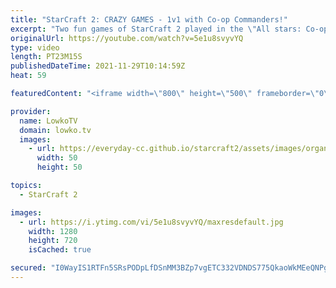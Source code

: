 ```yaml
---
title: "StarCraft 2: CRAZY GAMES - 1v1 with Co-op Commanders!"
excerpt: "Two fun games of StarCraft 2 played in the \"All stars: Co-op PvP mod by KingCobra\". In these two games we see players playing with Stukov, Zagara, Fenix and Zeratul in 1v1 matches.  Support my work on Patreon: http://www.patreon.com/lowkotv Become a YouTube member: https://lowko.tv/join  My second channel:"
originalUrl: https://youtube.com/watch?v=5e1u8svyvYQ
type: video
length: PT23M15S
publishedDateTime: 2021-11-29T10:14:59Z
heat: 59

featuredContent: "<iframe width=\"800\" height=\"500\" frameborder=\"0\" src=\"https://www.youtube.com/embed/5e1u8svyvYQ\" allow=\"accelerometer; autoplay; encrypted-media; gyroscope; picture-in-picture\" allowfullscreen></iframe>"

provider:
  name: LowkoTV
  domain: lowko.tv
  images:
    - url: https://everyday-cc.github.io/starcraft2/assets/images/organizations/lowko.tv-50x50.jpg
      width: 50
      height: 50

topics:
  - StarCraft 2

images:
  - url: https://i.ytimg.com/vi/5e1u8svyvYQ/maxresdefault.jpg
    width: 1280
    height: 720
    isCached: true

secured: "I0WayIS1RTFn5SRsPODpLfDSnMM3BZp7vgETC332VDNDS775QkaoWkMEeQNPgoO8q7cLX6vaB5rdFSHFB7u5cHQhYngsQ/FktuQ7rSnQckBlLWH/+vIQz79zEbgS1dVbiqwPLxQetBNMrMdJIWTlPHYgUvIk+nfPQWPIw9uOsZYrA1iYXLSXiCts8GPAshVtGnBh78HSCJv9hshgiudnt7jevPQOOa4Qbk3SiiS3gVICP2i4c7Eu+onP5u7B/uYYBUrIGLpCr4NqnGXaLHpMGUA17tkvhNcXo4HeqQow1F0fuI1wcGIvPCA8iIS1FchDD+dA4FZZmH9+aafQZ2LG/4oYc7XU1ag8BkcHPqpzbfnOCUWut7SUQEvZmwymtiV0lv9rEfPcWFLkwZVmH7vWmmYcRs1Xei91Ae1cV2a+iqc=;/Ywi+8dYJwyaT6BExXFerg=="
---
```



